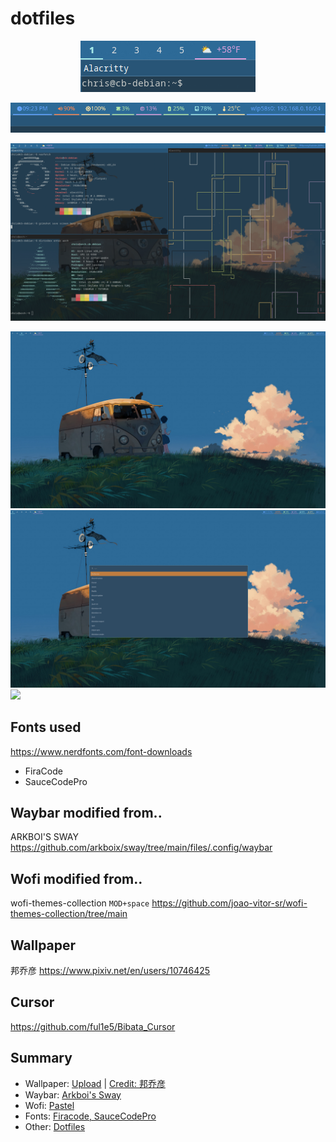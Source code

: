 # dotfiles
<p align="center">
  <img src="screenshots/workspaces.png" alt="Workspaces">
</p>
<p align="center">
  <img src="screenshots/banner.png" alt="Workspaces">
</p>

![](screenshots/busy.png)

![](screenshots/monitor1.png)
![](screenshots/wofi.png)
![](screenshots/gaming.png)

## Fonts used
https://www.nerdfonts.com/font-downloads

- FiraCode
- SauceCodePro

## Waybar modified from..
ARKBOI'S SWAY
https://github.com/arkboix/sway/tree/main/files/.config/waybar

## Wofi modified from..
wofi-themes-collection
`MOD+space`
https://github.com/joao-vitor-sr/wofi-themes-collection/tree/main

## Wallpaper
邦乔彦
https://www.pixiv.net/en/users/10746425

## Cursor
https://github.com/ful1e5/Bibata_Cursor

## Summary
- Wallpaper: [Upload](https://github.com/chrisbrasington/dotfiles/blob/main/wallpaper/current.png) | [Credit: 邦乔彦](https://www.pixiv.net/en/users/10746425)
- Waybar: [Arkboi's Sway](https://github.com/arkboix/sway/tree/main/files/.config/waybar
)
- Wofi: [Pastel](https://github.com/joao-vitor-sr/wofi-themes-collection/tree/main
)
- Fonts: [Firacode, SauceCodePro](https://www.nerdfonts.com/font-downloads)
- Other: [Dotfiles](https://github.com/chrisbrasington/dotfiles)